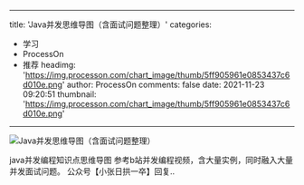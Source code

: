 
---
title: 'Java并发思维导图（含面试问题整理）'
categories: 
 - 学习
 - ProcessOn
 - 推荐
headimg: 'https://img.processon.com/chart_image/thumb/5ff905961e0853437c6d010e.png'
author: ProcessOn
comments: false
date: 2021-11-23 09:20:51
thumbnail: 'https://img.processon.com/chart_image/thumb/5ff905961e0853437c6d010e.png'
---

<div>   
<img class="thumb" alt="Java并发思维导图（含面试问题整理）" src="https://img.processon.com/chart_image/thumb/5ff905961e0853437c6d010e.png" referrerpolicy="no-referrer">
<p>java并发编程知识点思维导图
参考b站并发编程视频，含大量实例，同时融入大量并发面试问题。
公众号【小张日拱一卒】回复..</p>  
</div>
            